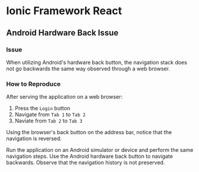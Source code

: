 # Ionic Framework React

## Android Hardware Back Issue

### Issue

When utilizing Android's hardware back button, the navigation stack does not go backwards the same way observed through a web browser.

### How to Reproduce

After serving the application on a web browser:

1. Press the `Login` button
2. Navigate from `Tab 1` to `Tab 2`
3. Naviate from `Tab 2` to `Tab 3`

Using the browser's back button on the address bar, notice that the navigation is reversed.

Run the application on an Android simulator or device and perform the same navigation steps. Use the Android hardware back button to navigate backwards. Observe that the navigation history is not preserved.
